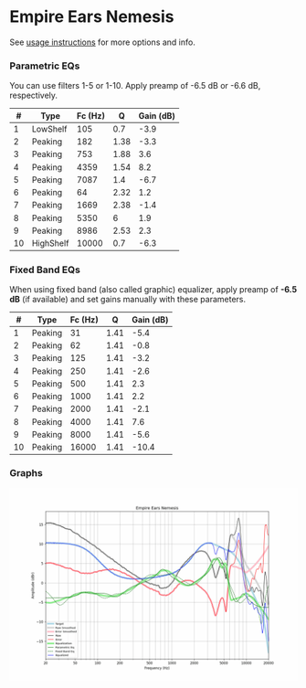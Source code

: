 # Empire Ears Nemesis
See [usage instructions](https://github.com/jaakkopasanen/AutoEq#usage) for more options and info.

### Parametric EQs
You can use filters 1-5 or 1-10. Apply preamp of -6.5 dB or -6.6 dB, respectively.

|   # | Type      |   Fc (Hz) |    Q |   Gain (dB) |
|-----|-----------|-----------|------|-------------|
|   1 | LowShelf  |       105 | 0.7  |        -3.9 |
|   2 | Peaking   |       182 | 1.38 |        -3.3 |
|   3 | Peaking   |       753 | 1.88 |         3.6 |
|   4 | Peaking   |      4359 | 1.54 |         8.2 |
|   5 | Peaking   |      7087 | 1.4  |        -6.7 |
|   6 | Peaking   |        64 | 2.32 |         1.2 |
|   7 | Peaking   |      1669 | 2.38 |        -1.4 |
|   8 | Peaking   |      5350 | 6    |         1.9 |
|   9 | Peaking   |      8986 | 2.53 |         2.3 |
|  10 | HighShelf |     10000 | 0.7  |        -6.3 |

### Fixed Band EQs
When using fixed band (also called graphic) equalizer, apply preamp of **-6.5 dB** (if available) and set gains manually with these parameters.

|   # | Type    |   Fc (Hz) |    Q |   Gain (dB) |
|-----|---------|-----------|------|-------------|
|   1 | Peaking |        31 | 1.41 |        -5.4 |
|   2 | Peaking |        62 | 1.41 |        -0.8 |
|   3 | Peaking |       125 | 1.41 |        -3.2 |
|   4 | Peaking |       250 | 1.41 |        -2.6 |
|   5 | Peaking |       500 | 1.41 |         2.3 |
|   6 | Peaking |      1000 | 1.41 |         2.2 |
|   7 | Peaking |      2000 | 1.41 |        -2.1 |
|   8 | Peaking |      4000 | 1.41 |         7.6 |
|   9 | Peaking |      8000 | 1.41 |        -5.6 |
|  10 | Peaking |     16000 | 1.41 |       -10.4 |

### Graphs
![](./Empire%20Ears%20Nemesis.png)

